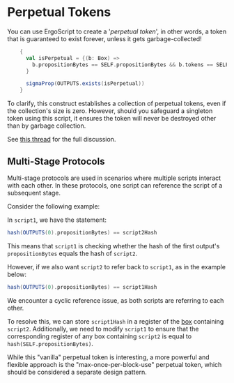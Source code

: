 # Perpetual Tokens

You can use ErgoScript to create a '*perpetual token*', in other words, a token that is guaranteed to exist forever, unless it gets garbage-collected!


```scala
    {
      val isPerpetual = {(b: Box) =>
        b.propositionBytes == SELF.propositionBytes && b.tokens == SELF.tokens
      }

      sigmaProp(OUTPUTS.exists(isPerpetual))
    }
```
To clarify, this construct establishes a collection of perpetual tokens, even if the collection's size is zero. However, should you safeguard a singleton token using this script, it ensures the token will never be destroyed other than by garbage collection.

See [this thread](https://www.ergoforum.org/t/a-perpetual-token/205/3) for the full discussion.

<!--TODO: Segway?-->
## Multi-Stage Protocols

Multi-stage protocols are used in scenarios where multiple scripts interact with each other. In these protocols, one script can reference the script of a subsequent stage.

Consider the following example:

In `script1`, we have the statement:

```scala
hash(OUTPUTS(0).propositionBytes) == script2Hash
```

This means that `script1` is checking whether the hash of the first output's `propositionBytes` equals the hash of `script2`.

However, if we also want `script2` to refer back to `script1`, as in the example below:

```scala
hash(OUTPUTS(0).propositionBytes) == script1Hash
```

We encounter a cyclic reference issue, as both scripts are referring to each other.

To resolve this, we can store `script1Hash` in a register of the [box](box.md) containing `script2`. Additionally, we need to modify `script1` to ensure that the corresponding register of any box containing `script2` is equal to `hash(SELF.propositionBytes)`.

While this "vanilla" perpetual token is interesting, a more powerful and flexible approach is the "max-once-per-block-use" perpetual token, which should be considered a separate design pattern.
